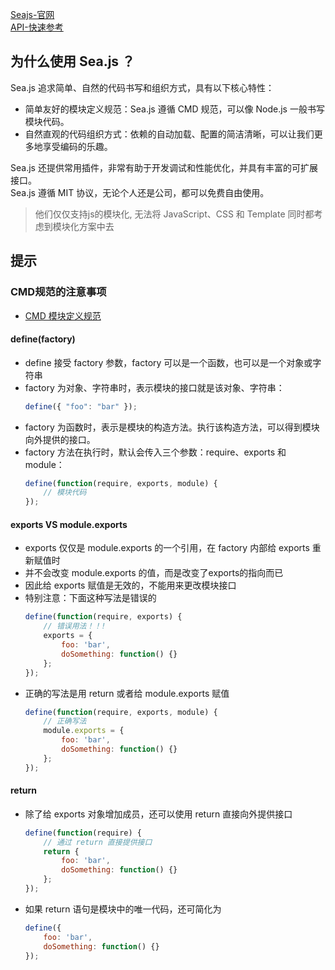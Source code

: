 [Seajs-官网](https://seajs.github.io/seajs/docs/)      
[API-快速参考](https://github.com/seajs/seajs/issues/266)

## 为什么使用 Sea.js ？
Sea.js 追求简单、自然的代码书写和组织方式，具有以下核心特性：
- 简单友好的模块定义规范：Sea.js 遵循 CMD 规范，可以像 Node.js 一般书写模块代码。
- 自然直观的代码组织方式：依赖的自动加载、配置的简洁清晰，可以让我们更多地享受编码的乐趣。   

Sea.js 还提供常用插件，非常有助于开发调试和性能优化，并具有丰富的可扩展接口。     
Sea.js 遵循 MIT 协议，无论个人还是公司，都可以免费自由使用。        

> 他们仅仅支持js的模块化, 无法将 JavaScript、CSS 和 Template 同时都考虑到模块化方案中去

## 提示
### CMD规范的注意事项
- [CMD 模块定义规范](https://github.com/seajs/seajs/issues/242)

#### define(factory)
- define 接受 factory 参数，factory 可以是一个函数，也可以是一个对象或字符串
- factory 为对象、字符串时，表示模块的接口就是该对象、字符串：
    ```js
    define({ "foo": "bar" });
    ```
- factory 为函数时，表示是模块的构造方法。执行该构造方法，可以得到模块向外提供的接口。
- factory 方法在执行时，默认会传入三个参数：require、exports 和 module：
    ```js
    define(function(require, exports, module) {
        // 模块代码
    });
    ```
#### exports VS module.exports
- exports 仅仅是 module.exports 的一个引用，在 factory 内部给 exports 重新赋值时
- 并不会改变 module.exports 的值，而是改变了exports的指向而已
- 因此给 exports 赋值是无效的，不能用来更改模块接口
- 特别注意：下面这种写法是错误的
    ```js
    define(function(require, exports) {
        // 错误用法！！!
        exports = {
            foo: 'bar',
            doSomething: function() {}
        };
    });
    ```
- 正确的写法是用 return 或者给 module.exports 赋值
    ```js
    define(function(require, exports, module) {
        // 正确写法
        module.exports = {
            foo: 'bar',
            doSomething: function() {}
        };
    });    
    ```
#### return
- 除了给 exports 对象增加成员，还可以使用 return 直接向外提供接口
    ```js
    define(function(require) {
        // 通过 return 直接提供接口
        return {
            foo: 'bar',
            doSomething: function() {}
        };
    });
    ```
- 如果 return 语句是模块中的唯一代码，还可简化为
    ```js
    define({
        foo: 'bar',
        doSomething: function() {}
    });
    ```